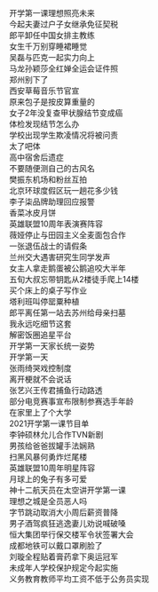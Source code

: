 开学第一课理想照亮未来  
今起夫妻过户子女继承免征契税  
郎平卸任中国女排主教练  
女生千万别穿睡裙睡觉  
吴磊与匹克一起实力向上  
马龙孙颖莎全红婵全运会证件照  
郑州别下了  
西安草莓音乐节官宣  
原来包子是按皮算重量的  
女子2年没复查甲状腺结节变成癌  
体检发现结节怎么办  
学校出现学生欺凌情况将被问责  
太了吧体  
高中宿舍后遗症  
不要随便测自己的古风名  
樊振东机场和粉丝互拍  
北京环球度假区玩一趟花多少钱  
李子柒品牌助理回应报警  
香菜冰皮月饼  
英雄联盟10周年表演赛阵容  
薇娅停止与田园主义全麦面包合作  
一张退伍战士的请假条  
兰州交大遇害研究生同学发声  
女主人拿走鹅蛋被公鹅追咬大半年  
五旬大叔忘带钥匙从2楼徒手爬上14楼  
买个床上的桌子写作业  
塔利班叫停罂粟种植  
郎平离任第一站去苏州给母亲扫墓  
我永远吃细节这套  
解密饭圈追星平台  
开学第一天家长统一姿势  
开学第一天  
张雨绮哭戏控制度  
离开梗就不会说话  
张艺兴王传君捕鱼行动路透  
部分电竞赛事宣布限制参赛选手年龄  
在家里上了个大学  
2021开学第一课节目单  
李钟硕林允儿合作TVN新剧  
男孩给爸爸拔罐手法娴熟  
扫黑风暴何勇炸烂尾楼  
英雄联盟10周年明星阵容  
月球上的兔子有多可爱  
神十二航天员在太空讲开学第一课  
理想之城是全员恶人吗  
字节跳动取消大小周后薪资普降  
男子酒驾疯狂逃逸妻儿劝说喊破嗓  
恒大集团举行保交楼军令状签署大会  
成都地铁可以戴口罩刷脸了  
刘璇全程贴着膏药拿下奥运冠军  
未成年人学校保护规定今起实施  
义务教育教师平均工资不低于公务员实现  
